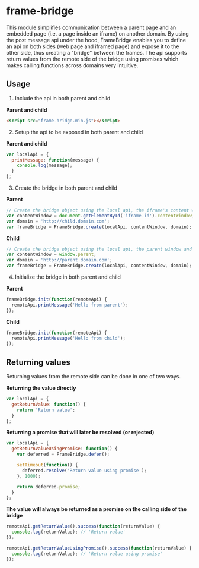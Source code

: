 frame-bridge
==========

This module simplifies communication between a parent page and an embedded page (i.e. a page inside an iframe) on another domain. By using the post message api under the hood, FrameBridge enables you to define an api on both sides (web page and iframed page) and expose it to the other side, thus creating a "bridge" between the frames. The api supports return values from the remote side of the bridge using promises which makes calling functions across domains very intuitive.

## Usage

1) Include the api in both parent and child

**Parent and child**

```html
<script src="frame-bridge.min.js"></script>
```

2) Setup the api to be exposed in both parent and child

**Parent and child**

```javascript
var localApi = {
  printMessage: function(message) {
    console.log(message);
  }
};
```

3) Create the bridge in both parent and child

**Parent**

```javascript
// Create the bridge object using the local api, the iframe's content window and the child domain.
var contentWindow = document.getElementById('iframe-id').contentWindow;
var domain = 'http://child.domain.com';
var frameBridge = FrameBridge.create(localApi, contentWindow, domain);
```

**Child**

```javascript
// Create the bridge object using the local api, the parent window and the parent domain.
var contentWindow = window.parent;
var domain = 'http://parent.domain.com';
var frameBridge = FrameBridge.create(localApi, contentWindow, domain);
```

4) Initialize the bridge in both parent and child

**Parent**

```javascript
frameBridge.init(function(remoteApi) {
  remoteApi.printMessage('Hello from parent');
});
```

**Child**

```javascript
frameBridge.init(function(remoteApi) {
  remoteApi.printMessage('Hello from child');
});
```

## Returning values

Returning values from the remote side can be done in one of two ways.

**Returning the value directly**

```javascript
var localApi = {
  getReturnValue: function() {
    return 'Return value';
  }
};
```

**Returning a promise that will later be resolved (or rejected)**

```javascript
var localApi = {
  getReturnValueUsingPromise: function() {
    var deferred = FrameBridge.defer();

    setTimeout(function() {
      deferred.resolve('Return value using promise');
    }, 1000);

    return deferred.promise;
  }
};
```

**The value will always be returned as a promise on the calling side of the bridge**

```javascript
remoteApi.getReturnValue().success(function(returnValue) {
  console.log(returnValue); // 'Return value'
});

remoteApi.getReturnValueUsingPromise().success(function(returnValue) {
  console.log(returnValue); // 'Return value using promise'
});
```
